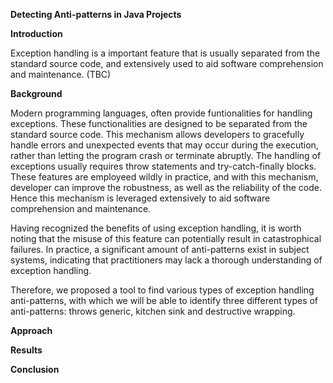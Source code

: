 **Detecting Anti-patterns in Java Projects**

**Introduction**

Exception handling is a important feature that is usually separated from the standard source code, and extensively used to aid software comprehension and maintenance. (TBC)

**Background**

Modern programming languages, often provide funtionalities for handling exceptions. These functionalities are designed to be separated from the standard source code. This mechanism allows developers to gracefully handle errors and unexpected events that may occur during the execution, rather than letting the program crash or terminate abruptly. The handling of exceptions usually requires throw statements and try-catch-finally blocks. These features are employeed wildly in practice, and with this mechanism, developer can improve the robustness, as well as the reliability of the code. Hence this mechanism is leveraged extensively to aid software comprehension and maintenance.

Having recognized the benefits of using exception handling, it is worth noting that the misuse of this feature can potentially result in catastrophical failures. In practice, a significant amount of anti-patterns exist in subject systems, indicating that practitioners may lack a thorough understanding of exception handling. 

Therefore, we proposed a tool to find various types of exception handling anti-patterns, with which we will be able to identify three different types of anti-patterns: throws generic, kitchen sink and destructive wrapping.

**Approach**



**Results**

**Conclusion**



